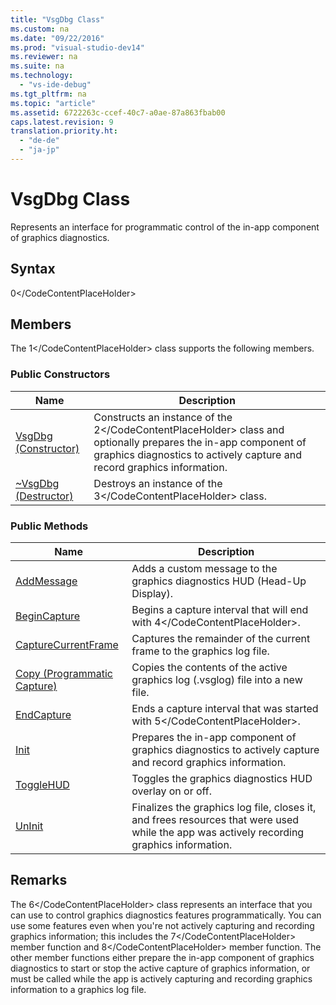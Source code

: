 ```yaml
---
title: "VsgDbg Class"
ms.custom: na
ms.date: "09/22/2016"
ms.prod: "visual-studio-dev14"
ms.reviewer: na
ms.suite: na
ms.technology: 
  - "vs-ide-debug"
ms.tgt_pltfrm: na
ms.topic: "article"
ms.assetid: 6722263c-ccef-40c7-a0ae-87a863fbab00
caps.latest.revision: 9
translation.priority.ht: 
  - "de-de"
  - "ja-jp"
---
```

# VsgDbg Class
Represents an interface for programmatic control of the in-app component of graphics diagnostics.  
  
## Syntax  
  
<CodeContentPlaceHolder>0\</CodeContentPlaceHolder>  
## Members  
 The <CodeContentPlaceHolder>1\</CodeContentPlaceHolder> class supports the following members.  
  
### Public Constructors  
  
|Name|Description|  
|----------|-----------------|  
|[VsgDbg (Constructor)](../vs140/vsgdbg--vsgdbg--constructor-.md)|Constructs an instance of the <CodeContentPlaceHolder>2\</CodeContentPlaceHolder> class and optionally prepares the in-app component of graphics diagnostics to actively capture and record graphics information.|  
|[~VsgDbg (Destructor)](../vs140/vsgdbg--~vsgdbg--destructor-.md)|Destroys an instance of the <CodeContentPlaceHolder>3\</CodeContentPlaceHolder> class.|  
  
### Public Methods  
  
|Name|Description|  
|----------|-----------------|  
|[AddMessage](../vs140/addmessage.md)|Adds a custom message to the graphics diagnostics HUD (Head-Up Display).|  
|[BeginCapture](../vs140/begincapture.md)|Begins a capture interval that will end with <CodeContentPlaceHolder>4\</CodeContentPlaceHolder>.|  
|[CaptureCurrentFrame](../vs140/capturecurrentframe.md)|Captures the remainder of the current frame to the graphics log file.|  
|[Copy (Programmatic Capture)](../vs140/copy--programmatic-capture-.md)|Copies the contents of the active graphics log (.vsglog) file into a new file.|  
|[EndCapture](../vs140/endcapture.md)|Ends a capture interval that was started with <CodeContentPlaceHolder>5\</CodeContentPlaceHolder>.|  
|[Init](../vs140/init.md)|Prepares the in-app component of graphics diagnostics to actively capture and record graphics information.|  
|[ToggleHUD](../vs140/togglehud.md)|Toggles the graphics diagnostics HUD overlay on or off.|  
|[UnInit](../vs140/uninit.md)|Finalizes the graphics log file, closes it, and frees resources that were used while the app was actively recording graphics information.|  
  
## Remarks  
 The <CodeContentPlaceHolder>6\</CodeContentPlaceHolder> class represents an interface that you can use to control graphics diagnostics features programmatically. You can use some features even when you're not actively capturing and recording graphics information; this includes the <CodeContentPlaceHolder>7\</CodeContentPlaceHolder> member function and <CodeContentPlaceHolder>8\</CodeContentPlaceHolder> member function. The other member functions either prepare the in-app component of graphics diagnostics to start or stop the active capture of graphics information, or must be called while the app is actively capturing and recording graphics information to a graphics log file.